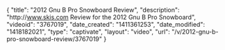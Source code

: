 {
    "title": "2012 Gnu B Pro Snowboard Review",
    "description": "http:\/\/www.skis.com Review for the 2012 Gnu B Pro Snowboard",
    "videoid": "3767019",
    "date_created": "1411361253",
    "date_modified": "1418182021",
    "type": "captivate",
    "layout": "video",
    "url": "\/v\/2012-gnu-b-pro-snowboard-review\/3767019"
}